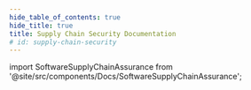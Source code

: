 ```yaml
---
hide_table_of_contents: true
hide_title: true
title: Supply Chain Security Documentation
# id: supply-chain-security
---
```


<!-- # Software Supply Chain Assurance -->

<!-- Custom component -->

import SoftwareSupplyChainAssurance from '@site/src/components/Docs/SoftwareSupplyChainAssurance';

<SoftwareSupplyChainAssurance />